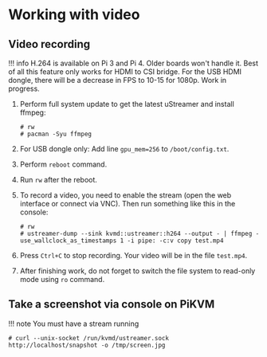 # Working with video

## Video recording

!!! info
    H.264 is available on Pi 3 and Pi 4. Older boards won't handle it. Best of all this feature only works for HDMI to CSI bridge. For the USB HDMI dongle, there will be a decrease in FPS to 10-15 for 1080p. Work in progress.

1. Perform full system update to get the latest uStreamer and install ffmpeg:

    ```
    # rw
    # pacman -Syu ffmpeg
    ```

2. For USB dongle only: Add line `gpu_mem=256` to `/boot/config.txt`.

3. Perform `reboot` command.

4. Run `rw` after the reboot.

6. To record a video, you need to enable the stream (open the web interface or connect via VNC). Then run something like this in the console:

    ```
    # rw
    # ustreamer-dump --sink kvmd::ustreamer::h264 --output - | ffmpeg -use_wallclock_as_timestamps 1 -i pipe: -c:v copy test.mp4
    ```

7. Press `Ctrl+C` to stop recording. Your video will be in the file `test.mp4`.

8. After finishing work, do not forget to switch the file system to read-only mode using `ro` command.


## Take a screenshot via console on PiKVM

!!! note
    You must have a stream running

```
# curl --unix-socket /run/kvmd/ustreamer.sock http://localhost/snapshot -o /tmp/screen.jpg
```
